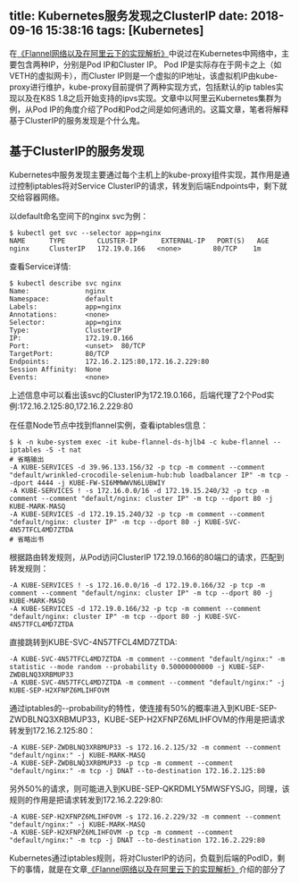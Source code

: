title: Kubernetes服务发现之ClusterIP
date: 2018-09-16 15:38:16
tags: [Kubernetes]
---

在[《Flannel网络以及在阿里云下的实现解析》](http://ylzheng.com/2018/09/07/k8s-flannel-in-alicloud/)中说过在Kubernetes中网络中，主要包含两种IP，分别是Pod IP和Cluster IP。 Pod IP是实际存在于网卡之上（如VETH的虚拟网卡），而Cluster IP则是一个虚拟的IP地址，该虚拟机IP由kube-proxy进行维护，kube-proxy目前提供了两种实现方式，包括默认的ip tables实现以及在K8S 1.8之后开始支持的ipvs实现。文章中以阿里云Kubernetes集群为例，从Pod IP的角度介绍了Pod和Pod之间是如何通讯的。这篇文章，笔者将解释基于ClusterIP的服务发现是个什么鬼。

<!-- more -->

## 基于ClusterIP的服务发现

Kubernetes中服务发现主要通过每个主机上的kube-proxy组件实现，其作用是通过控制iptables将对Service ClusterIP的请求，转发到后端Endpoints中，剩下就交给容器网络。

以default命名空间下的nginx svc为例：

```
$ kubectl get svc --selector app=nginx
NAME      TYPE        CLUSTER-IP      EXTERNAL-IP   PORT(S)   AGE
nginx     ClusterIP   172.19.0.166   <none>        80/TCP    1m
```

查看Service详情:

```
$ kubectl describe svc nginx
Name:              nginx
Namespace:         default
Labels:            app=nginx
Annotations:       <none>
Selector:          app=nginx
Type:              ClusterIP
IP:                172.19.0.166
Port:              <unset>  80/TCP
TargetPort:        80/TCP
Endpoints:         172.16.2.125:80,172.16.2.229:80
Session Affinity:  None
Events:            <none>
```

上述信息中可以看出该svc的ClusterIP为172.19.0.166，后端代理了2个Pod实例:172.16.2.125:80,172.16.2.229:80

在任意Node节点中找到flannel实例，查看iptables信息：

```
$ k -n kube-system exec -it kube-flannel-ds-hjlb4 -c kube-flannel -- iptables -S -t nat
# 省略输出
-A KUBE-SERVICES -d 39.96.133.156/32 -p tcp -m comment --comment "default/wrinkled-crocodile-selenium-hub:hub loadbalancer IP" -m tcp --dport 4444 -j KUBE-FW-SI6MMWWVN6LUBWIY
-A KUBE-SERVICES ! -s 172.16.0.0/16 -d 172.19.15.240/32 -p tcp -m comment --comment "default/nginx: cluster IP" -m tcp --dport 80 -j KUBE-MARK-MASQ
-A KUBE-SERVICES -d 172.19.15.240/32 -p tcp -m comment --comment "default/nginx: cluster IP" -m tcp --dport 80 -j KUBE-SVC-4N57TFCL4MD7ZTDA
# 省略出书
```

根据路由转发规则，从Pod访问ClusterIP 172.19.0.166的80端口的请求，匹配到转发规则：

```
-A KUBE-SERVICES ! -s 172.16.0.0/16 -d 172.19.0.166/32 -p tcp -m comment --comment "default/nginx: cluster IP" -m tcp --dport 80 -j KUBE-MARK-MASQ
-A KUBE-SERVICES -d 172.19.0.166/32 -p tcp -m comment --comment "default/nginx: cluster IP" -m tcp --dport 80 -j KUBE-SVC-4N57TFCL4MD7ZTDA
```

直接跳转到KUBE-SVC-4N57TFCL4MD7ZTDA:

```
-A KUBE-SVC-4N57TFCL4MD7ZTDA -m comment --comment "default/nginx:" -m statistic --mode random --probability 0.50000000000 -j KUBE-SEP-ZWDBLNQ3XRBMUP33
-A KUBE-SVC-4N57TFCL4MD7ZTDA -m comment --comment "default/nginx:" -j KUBE-SEP-H2XFNPZ6MLIHFOVM
```

通过iptables的--probability的特性，使连接有50%的概率进入到KUBE-SEP-ZWDBLNQ3XRBMUP33，KUBE-SEP-H2XFNPZ6MLIHFOVM的作用是把请求转发到172.16.2.125:80：

```
-A KUBE-SEP-ZWDBLNQ3XRBMUP33 -s 172.16.2.125/32 -m comment --comment "default/nginx:" -j KUBE-MARK-MASQ
-A KUBE-SEP-ZWDBLNQ3XRBMUP33 -p tcp -m comment --comment "default/nginx:" -m tcp -j DNAT --to-destination 172.16.2.125:80
```

另外50%的请求，则可能进入到KUBE-SEP-QKRDMLY5MWSFYSJG，同理，该规则的作用是把请求转发到172.16.2.229:80:

```
-A KUBE-SEP-H2XFNPZ6MLIHFOVM -s 172.16.2.229/32 -m comment --comment "default/nginx:" -j KUBE-MARK-MASQ
-A KUBE-SEP-H2XFNPZ6MLIHFOVM -p tcp -m comment --comment "default/nginx:" -m tcp -j DNAT --to-destination 172.16.2.229:80
```

Kubernetes通过iptables规则，将对ClusterIP的访问，负载到后端的PodID，剩下的事情，就是在文章[《Flannel网络以及在阿里云下的实现解析》](http://ylzheng.com/2018/09/07/k8s-flannel-in-alicloud/)介绍的部分了